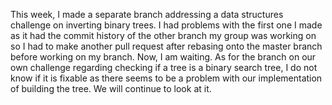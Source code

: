 This week, I made a separate branch addressing a data structures challenge on inverting binary trees.  I had problems with the first one 
I made as it had the commit history of the other branch my group was working on so I had to make another pull request after
rebasing onto the master branch before working on my branch.  Now, I am waiting.  As for the branch on our own challenge 
regarding checking if a tree is a binary search tree, I do not know if it is fixable as there seems to be a problem with
our implementation of building the tree.  We will continue to look at it.
